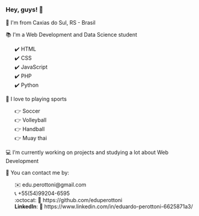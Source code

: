 ### Hey, guys! 🙋

<!--
**eduperottoni/eduperottoni** is a ✨ _special_ ✨ repository because its `README.md` (this file) appears on your GitHub profile.
-->
📍 I'm from Caxias do Sul, RS - Brasil

📚 I'm a Web Development and Data Science student
<ul>
  ✔️ HTML
  <br>
  ✔️ CSS
  <br>
  ✔️ JavaScript
  <br>
  ✔️ PHP
  <br>
  ✔️ Python
  <br>
</ul> 

🏃 I love to playing sports
<ul>
  👉 Soccer
  <br>
  👉 Volleyball
  <br>
  👉 Handball
  <br>
  👉 Muay thai
</ul>  

💻 I’m currently working on projects and studying a lot about Web Development

💬 You can contact me by:
<ul>
  ✉️ edu.perottoni@gmail.com
  <br>
  📞 +55(54)99204-6595
  <br>
  :octocat: 🔗 https://github.com/eduperottoni
  <br>
  <b>Linkedln</b>: 🔗 https://www.linkedin.com/in/eduardo-perottoni-6625871a3/
</ul>  
